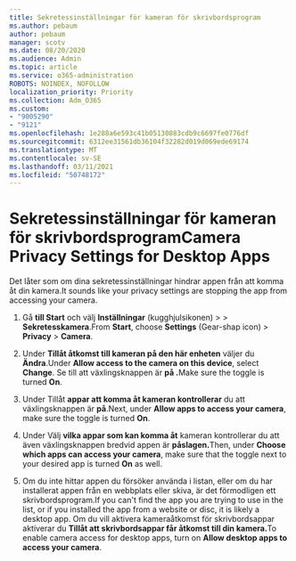 ```yaml
---
title: Sekretessinställningar för kameran för skrivbordsprogram
ms.author: pebaum
author: pebaum
manager: scotv
ms.date: 08/20/2020
ms.audience: Admin
ms.topic: article
ms.service: o365-administration
ROBOTS: NOINDEX, NOFOLLOW
localization_priority: Priority
ms.collection: Adm_O365
ms.custom:
- "9005290"
- "9121"
ms.openlocfilehash: 1e288a6e593c41b05130883cdb9c6697fe0776df
ms.sourcegitcommit: 6312ee31561db36104f32282d019d069ede69174
ms.translationtype: MT
ms.contentlocale: sv-SE
ms.lasthandoff: 03/11/2021
ms.locfileid: "50748172"
---
```

# <a name="camera-privacy-settings-for-desktop-apps"></a><span data-ttu-id="37085-102">Sekretessinställningar för kameran för skrivbordsprogram</span><span class="sxs-lookup"><span data-stu-id="37085-102">Camera Privacy Settings for Desktop Apps</span></span>

<span data-ttu-id="37085-103">Det låter som om dina sekretessinställningar hindrar appen från att komma åt din kamera.</span><span class="sxs-lookup"><span data-stu-id="37085-103">It sounds like your privacy settings are stopping the app from accessing your camera.</span></span>

1.  <span data-ttu-id="37085-104">Gå **till Start** och välj **Inställningar** (kugghjulsikonen) >   >  **Sekretesskamera**.</span><span class="sxs-lookup"><span data-stu-id="37085-104">From **Start**, choose **Settings** (Gear-shap icon) > **Privacy** > **Camera**.</span></span>

2.  <span data-ttu-id="37085-105">Under **Tillåt åtkomst till kameran på den här enheten** väljer du **Ändra**.</span><span class="sxs-lookup"><span data-stu-id="37085-105">Under **Allow access to the camera on this device**, select **Change**.</span></span> <span data-ttu-id="37085-106">Se till att växlingsknappen är **på .**</span><span class="sxs-lookup"><span data-stu-id="37085-106">Make sure the toggle is turned **On**.</span></span>

3.  <span data-ttu-id="37085-107">Under Tillåt **appar att komma åt kameran kontrollerar** du att växlingsknappen är **på**.</span><span class="sxs-lookup"><span data-stu-id="37085-107">Next, under **Allow apps to access your camera**, make sure the toggle is turned **On**.</span></span>

4.  <span data-ttu-id="37085-108">Under Välj **vilka appar som kan komma åt** kameran kontrollerar du att även växlingsknappen bredvid appen är **påslagen.**</span><span class="sxs-lookup"><span data-stu-id="37085-108">Then, under **Choose which apps can access your camera**, make sure that the toggle next to your desired app is turned **On** as well.</span></span>

5.  <span data-ttu-id="37085-109">Om du inte hittar appen du försöker använda i listan, eller om du har installerat appen från en webbplats eller skiva, är det förmodligen ett skrivbordsprogram.</span><span class="sxs-lookup"><span data-stu-id="37085-109">If you can't find the app you are trying to use in the list, or if you installed the app from a website or disc, it is likely a desktop app.</span></span> <span data-ttu-id="37085-110">Om du vill aktivera kameraåtkomst för skrivbordsappar aktiverar du **Tillåt att skrivbordsappar får åtkomst till din kamera.**</span><span class="sxs-lookup"><span data-stu-id="37085-110">To enable camera access for desktop apps, turn on **Allow desktop apps to access your camera**.</span></span>